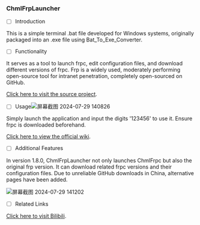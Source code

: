 
### ChmlFrpLauncher

- [ ] Introduction

This is a simple terminal .bat file developed for Windows systems, originally packaged into an .exe file using Bat_To_Exe_Converter.

- [ ] Functionality

It serves as a tool to launch frpc, edit configuration files, and download different versions of frpc. Frp is a widely used, moderately performing open-source tool for intranet penetration, completely open-sourced on GitHub.



[Click here to visit the source project](https://github.com/fatedier/frp).

- [ ] Usage![屏幕截图 2024-07-29 140826](https://github.com/user-attachments/assets/fa6cc0f7-bc7b-4441-9223-819b24005843)

Simply launch the application and input the digits '123456' to use it. Ensure frpc is downloaded beforehand.

[Click here to view the official wiki](https://github.com/Qianyiaz/ChmlFrpLauncher/wiki).

- [ ] Additional Features

In version 1.8.0, ChmlFrpLauncher not only launches ChmlFrpc but also the original frp version. It can download related frpc versions and their configuration files. Due to unreliable GitHub downloads in China, alternative pages have been added.

![屏幕截图 2024-07-29 141202](https://github.com/user-attachments/assets/715bda4a-8be3-427a-a375-ea5da6a1c6e2)


- [ ] Related Links

[Click here to visit Bilibili](https://space.bilibili.com/1582404131).


